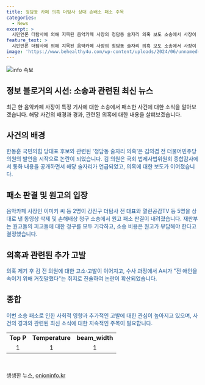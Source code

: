 ```yaml
---
title: 청담동 카페 의혹 더탐사 상대 손배소 패소 주목
categories:
  - News
excerpt: >
  시민언론 더탐사에 의해 지목된 음악카페 사장의 청담동 술자리 의혹 보도 소송에서 사장이 피소 패배 및 모든 비용 부담 판결을 받았다. 이 의혹은 국민의힘 당대표 후보 한동훈 등과의 술자리를 제기한 것으로, 김의겸 전 더불어민주당 의원과의 관련 내용이 공개되면서 확대됐다. 음악카페 사장은 명예훼손과 인격권 침해 등을 주장하며 손해배상 소송을 제기했으나, A씨의 진술로 인해 의혹이 흔들리면서 사건이 복잡해지고 있다.
feature_text: >
  시민언론 더탐사에 의해 지목된 음악카페 사장의 청담동 술자리 의혹 보도 소송에서 사장이 피소 패배 및 모든 비용 부담 판결을 받았다. 이 의혹은 국민의힘 당대표 후보 한동훈 등과의 술자리를 제기한 것으로, 김의겸 전 더불어민주당 의원과의 관련 내용이 공개되면서 확대됐다. 음악카페 사장은 명예훼손과 인격권 침해 등을 주장하며 손해배상 소송을 제기했으나, A씨의 진술로 인해 의혹이 흔들리면서 사건이 복잡해지고 있다.
image: 'https://www.behealthy4u.com/wp-content/uploads/2024/06/unnamed-file.png'
---
```


<p><img src="https://www.behealthy4u.com/wp-content/uploads/2024/06/unnamed-file.png" alt="info 속보" /></p>

<h2>정보 블로거의 시선: 소송과 관련된 최신 뉴스</h2>

<p data-ke-size="size16">최근 한 음악카페 사장이 특정 기사에 대한 소송에서 패소한 사건에 대한 소식을 알아보겠습니다. 해당 사건의 배경과 경과, 관련된 의혹에 대한 내용을 살펴보겠습니다.</p>

<h2 data-ke-size="size26">사건의 배경</h2>

<p><span style="color: #1a5490;">한동훈 국민의힘 당대표 후보와 관련된 '청담동 술자리 의혹'은 김의겸 전 더불어민주당 의원의 발언을 시작으로 논란이 되었습니다. 김 의원은 국회 법제사법위원회 종합감사에서 통화 내용을 공개하면서 해당 술자리가 언급되었고, 의혹에 대한 보도가 이어졌습니다.</span></p>

<h2 data-ke-size="size26">패소 판결 및 원고의 입장</h2>

<p><span style="color: #1a5490;">음악카페 사장인 이미키 씨 등 2명이 강진구 더탐사 전 대표와 열린공감TV 등 5명을 상대로 낸 동영상 삭제 및 손해배상 청구 소송에서 원고 패소 판결이 내려졌습니다. 재판부는 원고들의 피고들에 대한 청구를 모두 기각하고, 소송 비용은 원고가 부담해야 한다고 결정했습니다.</span></p>

<h2 data-ke-size="size26">의혹과 관련된 추가 고발</h2>

<p><span style="color: #1a5490;">의혹 제기 후 김 전 의원에 대한 고소·고발이 이어지고, 수사 과정에서 A씨가 "전 애인을 속이기 위해 거짓말했다"는 취지로 진술하여 논란이 확산되었습니다.</span></p>

<h2 data-ke-size="size26">종합</h2>

<p><span style="color: #1a5490;">이번 소송 패소로 인한 사회적 영향과 추가적인 고발에 대한 관심이 높아지고 있으며, 사건의 경과와 관련된 최신 소식에 대한 지속적인 주목이 필요합니다.</span></p>

<table>
  <tbody>
    <tr>
      <td style="text-align: center; height: 17px;"><b>Top P</b></td>
      <td style="text-align: center; height: 17px;"><b>Temperature</b></td>
      <td style="text-align: center; height: 17px;"><b>beam_width</b></td>
    </tr>
    <tr>
      <td style="text-align: center; height: 17px;">1</td>
      <td style="text-align: center; height: 17px;">1</td>
      <td style="text-align: center; height: 17px;">1</td>
    </tr>
  </tbody>
</table>

<p data-ke-size="size16">&nbsp;</p>
생생한 뉴스, <a href="https://onioninfo.kr" rel="dofollow">onioninfo.kr</a>


